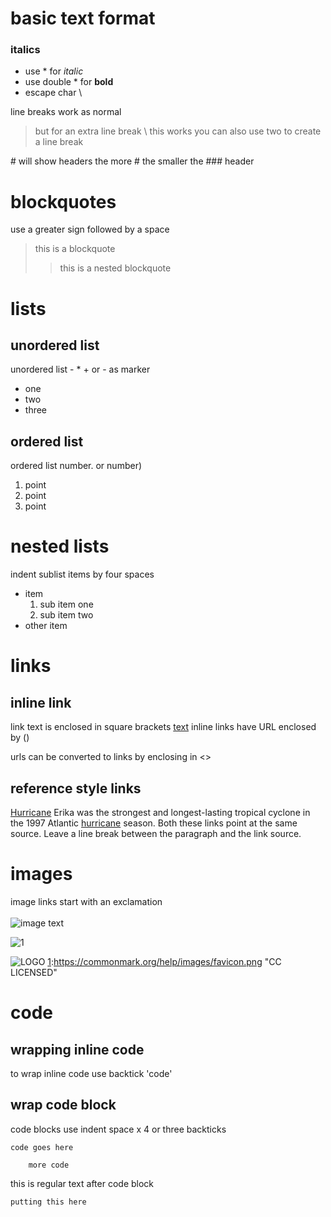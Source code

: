 # basic text format
### italics
- use * for *italic*
- use double * for **bold**
- escape char \

line breaks work as normal 

> but for an extra line break \ this works 
> you can also use two  to create a line break

\# will show headers 
the more \# the smaller the ### header

# blockquotes
use a greater sign followed by a space

> this is a blockquote
>
>> this is a nested blockquote

# lists 
## unordered list
unordered list - * + or - as marker
* one
* two 
* three

## ordered list
ordered list number. or number)
1. point
2. point 
3. point

# nested lists

indent sublist items by four spaces
* item
    1. sub item one
    2. sub item two
* other item

# links
## inline link
link text is enclosed in square brackets
[text](www.google.com)
inline links have URL enclosed by ()

urls can be converted to links by enclosing in <>

## reference style links

[Hurricane][1] Erika was the strongest and longest-lasting tropical cyclone in the 1997 Atlantic [hurricane][1] season. Both these links point at the same source. Leave a line break between the paragraph and the link source. 

[1]:https://goo.gl/YEEHP0

# images
image links start with an exclamation\
\
![image text](https://www.google.com/images/branding/googlelogo/2x/googlelogo_color_92x30dp.png)

<!-- \![image text](https://www.google.com/images/branding/googlelogo/2x/googlelogo_color_92x30dp.png) -->

![1](https://commonmark.org/help/images/favicon.png)

<!-- this needs fixing -->
![LOGO][1]
[1]:https://commonmark.org/help/images/favicon.png "CC LICENSED"

# code
## wrapping inline code
to wrap inline code use backtick 'code'
## wrap code block
code blocks use indent space x 4 or three backticks
    
    code goes here 

        more code
    

this is regular text after code block

    putting this here
